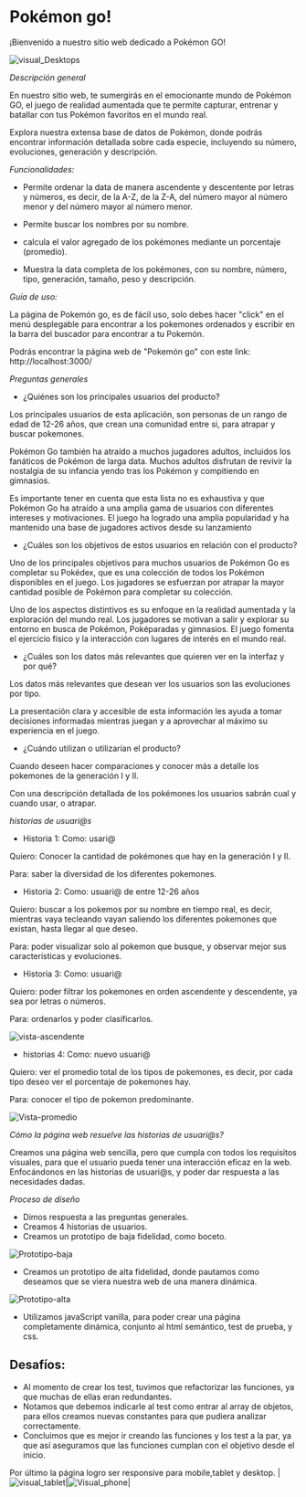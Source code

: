 # Pokémon go! 


¡Bienvenido a nuestro sitio web dedicado a Pokémon GO!

 ![visual_Desktops](image-3.png)
 
*Descripción general*

En nuestro sitio web, te sumergirás en el emocionante mundo de Pokémon GO, el juego de realidad aumentada que te permite capturar, entrenar y batallar con tus Pokémon favoritos en el mundo real.

Explora nuestra extensa base de datos de Pokémon, donde podrás encontrar información detallada sobre cada especie, incluyendo su número, evoluciones, generación y descripción.


*Funcionalidades:*

- Permite ordenar la data de manera ascendente y descentente por letras y números, es decir, de la A-Z, de la Z-A, del número mayor al número menor y del número mayor al número menor. 

- Permite buscar los nombres por su nombre. 

- calcula el valor agregado de los pokémones mediante un porcentaje (promedio).

- Muestra la data completa de los pokémones, con su nombre, número, tipo, generación, tamaño, peso y descripción. 


*Guía de uso:*

La página de Pokemón go, es de fácil uso, solo debes hacer "click" en el menú desplegable para encontrar a los pokemones ordenados y escribir en la barra del buscador para encontrar a tu Pokemón.

Podrás encontrar la página web de  "Pokemón go" con este link: http://localhost:3000/ 

*Preguntas generales*

- ¿Quiénes son los principales usuarios del producto?

Los principales usuarios de esta aplicación, son personas de un rango de edad de  12-26 años, que crean una comunidad entre si, para atrapar y buscar pokemones.

Pokémon Go también ha atraído a muchos jugadores adultos, incluidos los fanáticos de Pokémon de larga data. Muchos adultos disfrutan de revivir la nostalgia de su infancia yendo tras los Pokémon y compitiendo en gimnasios.

Es importante tener en cuenta que esta lista no es exhaustiva y que Pokémon Go ha atraído a una amplia gama de usuarios con diferentes intereses y motivaciones. El juego ha logrado una amplia popularidad y ha mantenido una base de jugadores activos desde su lanzamiento



- ¿Cuáles son los objetivos de estos usuarios en relación con el producto?

Uno de los principales objetivos para muchos usuarios de Pokémon Go es completar su Pokédex, que es una colección de todos los Pokémon disponibles en el juego. Los jugadores se esfuerzan por atrapar la mayor cantidad posible de Pokémon para completar su colección.

Uno de los aspectos distintivos es su enfoque en la realidad aumentada y la exploración del mundo real. Los jugadores se motivan a salir y explorar su entorno en busca de Pokémon, Poképaradas y gimnasios. El juego fomenta el ejercicio físico y la interacción con lugares de interés en el mundo real.



- ¿Cuáles son los datos más relevantes que quieren ver en la interfaz y por qué?

Los datos más relevantes que desean ver los usuarios son las evoluciones por tipo.

La presentación clara y accesible de esta información les ayuda a tomar decisiones informadas mientras juegan y a aprovechar al máximo su experiencia en el juego.



- ¿Cuándo utilizan o utilizarían el producto?

Cuando deseen hacer comparaciones y conocer más a detalle los pokemones de la generación I y II.

Con una descripción detallada de los pokémones los usuarios sabrán cual y cuando usar, o atrapar.

*historias de usuari@s*

- Historia 1:
Como: usari@

Quiero:  Conocer la cantidad de pokémones que hay en la  generación I y II.

Para: saber la diversidad de los diferentes pokemones.

- Historia 2:
Como: usuari@ de entre 12-26 años

Quiero: buscar a los pokemos por su nombre en tiempo real, es decir, mientras vaya tecleando vayan saliendo los diferentes pokemones que existan, hasta llegar al que deseo.

Para: poder visualizar solo al pokemon que busque, y observar mejor sus características y evoluciones.

- Historia 3: 
Como: usuari@

Quiero: poder filtrar los pokemones en orden ascendente y descendente, ya sea por letras o números.

Para: ordenarlos y poder clasificarlos.

![vista-ascendente](image-7.png)

- historias 4: 
Como: nuevo usuari@

Quiero: ver el promedio total de los tipos de pokemones, es decir, por cada tipo deseo ver el porcentaje de pokemones hay.

Para: conocer el tipo de pokemon predominante.

![Vista-promedio](image-5.png)

*Cómo la página web resuelve las historias de usuari@s?*

Creamos una página web sencilla, pero que cumpla con todos los requisitos visuales, para que el usuario pueda tener una interacción eficaz en la web. Enfocándonos en las historias de usuari@s, y poder dar respuesta a las necesidades dadas. 

 *Proceso de diseño*
 - Dimos respuesta a las preguntas generales.
 - Creamos 4 historias de usuarios.
 - Creamos un prototipo de baja fidelidad, como boceto.

![Prototipo-baja](image-4.png)


 - Creamos un prototipo de alta fidelidad, donde pautamos como deseamos que se viera nuestra web de una manera dinámica.


 ![Prototipo-alta](prototipo_alta.png)

 - Utilizamos javaScript vanilla, para poder crear una página completamente dinámica, conjunto al html semántico, test de prueba, y css. 

Desafíos:
- 
 - Al momento de crear los test, tuvimos que refactorizar las funciones, ya que muchas de ellas eran redundantes. 
 - Notamos que debemos indicarle al test como entrar al array de objetos, para ellos creamos nuevas constantes para que pudiera analizar correctamente. 
 - Concluimos que es mejor ir creando las funciones y los test a la par, ya que así aseguramos que las funciones cumplan con el objetivo desde el inicio. 

Por último la página logro ser responsive para mobile,tablet y desktop. 
|![visual_tablet](image.png)|![Visual_phone](image-1.png)|
 
 